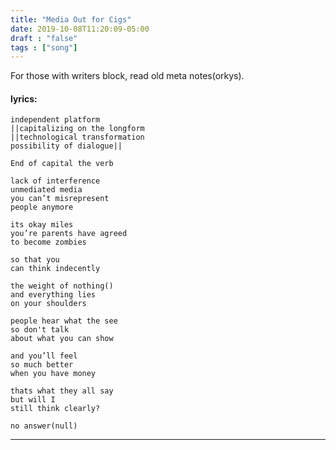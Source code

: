```yaml
---
title: "Media Out for Cigs"
date: 2019-10-08T11:20:09-05:00
draft : "false"
tags : ["song"]
---
```


For those with writers block, read old meta notes(orkys).

<!--more-->

#### lyrics:

```
independent platform
||capitalizing on the longform
||technological transformation
possibility of dialogue||

End of capital the verb

lack of interference
unmediated media
you can’t misrepresent
people anymore

its okay miles
you’re parents have agreed
to become zombies

so that you
can think indecently

the weight of nothing()
and everything lies
on your shoulders

people hear what the see
so don't talk
about what you can show

and you’ll feel
so much better
when you have money

thats what they all say
but will I
still think clearly?

no answer(null)
```

___
